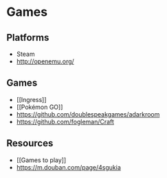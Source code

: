# Games


## Platforms

- Steam
- http://openemu.org/


## Games

- [[Ingress]]
- [[Pokémon GO]]
- https://github.com/doublespeakgames/adarkroom
- https://github.com/fogleman/Craft


## Resources

- [[Games to play]]
- https://m.douban.com/page/4sgukia
